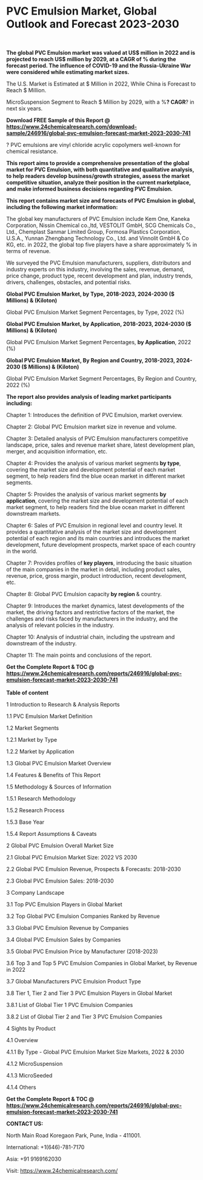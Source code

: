 <h1>PVC Emulsion Market, Global Outlook and Forecast 2023-2030</h1><br/><p><strong>The global PVC Emulsion market was valued at US$ million in 2022 and is projected to reach US$ million by 2029, at a <strong>CAGR</strong> of % during the forecast period. The influence of COVID-19 and the Russia-Ukraine War were considered while estimating market sizes.</strong></p><p>The U.S. Market is Estimated at $ Million in 2022, While China is Forecast to Reach $ Million.</p><p>MicroSuspension Segment to Reach $ Million by 2029, with a %<strong>? <strong>CAGR</strong></strong>? in next six years.</p><div><b>Download FREE Sample of this Report @ <a href="https://www.24chemicalresearch.com/download-sample/246916/global-pvc-emulsion-forecast-market-2023-2030-741">https://www.24chemicalresearch.com/download-sample/246916/global-pvc-emulsion-forecast-market-2023-2030-741</a></b></div><p>? PVC emulsions are vinyl chloride acrylic copolymers well-known for chemical resistance.</p><p><strong>This report aims to provide a comprehensive presentation of the global market for PVC Emulsion, with both quantitative and qualitative analysis, to help readers develop business/growth strategies, assess the market competitive situation, analyze their position in the current marketplace, and make informed business decisions regarding PVC Emulsion.</strong></p><p><strong>This report contains market size and forecasts of PVC Emulsion in global, including the following market information:</strong></p><p>The global key manufacturers of PVC Emulsion include Kem One, Kaneka Corporation, Nissin Chemical co.,ltd, VESTOLIT GmbH, SCG Chemicals Co., Ltd., Chemplast Sanmar Limited Group, Formosa Plastics Corporation, U.S.A., Yunnan Zhengbang Technology Co., Ltd. and Vinnolit GmbH & Co KG, etc. in 2022, the global top five players have a share approximately % in terms of revenue.</p><p>We surveyed the PVC Emulsion manufacturers, suppliers, distributors and industry experts on this industry, involving the sales, revenue, demand, price change, product type, recent development and plan, industry trends, drivers, challenges, obstacles, and potential risks.</p><p><strong>Global PVC Emulsion Market, by Type, 2018-2023, 2024-2030 ($ Millions) & (Kiloton)</strong></p><p>Global PVC Emulsion Market Segment Percentages, by Type, 2022 (%)</p><p><strong>Global PVC Emulsion Market, <strong>by Application</strong>, 2018-2023, 2024-2030 ($ Millions) & (Kiloton)</strong></p><p>Global PVC Emulsion Market Segment Percentages, <strong>by Application</strong>, 2022 (%)</p><p><strong>Global PVC Emulsion Market, By Region and Country, 2018-2023, 2024-2030 ($ Millions) & (Kiloton)</strong></p><p>Global PVC Emulsion Market Segment Percentages, By Region and Country, 2022 (%)</p><p><strong>The report also provides analysis of leading market participants including:</strong></p><p>Chapter 1: Introduces the definition of PVC Emulsion, market overview.</p><p>Chapter 2: Global PVC Emulsion market size in revenue and volume.</p><p>Chapter 3: Detailed analysis of PVC Emulsion manufacturers competitive landscape, price, sales and revenue market share, latest development plan, merger, and acquisition information, etc.</p><p>Chapter 4: Provides the analysis of various market segments<strong> by type</strong>, covering the market size and development potential of each market segment, to help readers find the blue ocean market in different market segments.</p><p>Chapter 5: Provides the analysis of various market segments <strong><strong>by application</strong></strong>, covering the market size and development potential of each market segment, to help readers find the blue ocean market in different downstream markets.</p><p>Chapter 6: Sales of PVC Emulsion in regional level and country level. It provides a quantitative analysis of the market size and development potential of each region and its main countries and introduces the market development, future development prospects, market space of each country in the world.</p><p>Chapter 7: Provides profiles of<strong> <strong>key players</strong></strong>, introducing the basic situation of the main companies in the market in detail, including product sales, revenue, price, gross margin, product introduction, recent development, etc.</p><p>Chapter 8: Global PVC Emulsion capacity<strong> by region </strong>& country.</p><p>Chapter 9: Introduces the market dynamics, latest developments of the market, the driving factors and restrictive factors of the market, the challenges and risks faced by manufacturers in the industry, and the analysis of relevant policies in the industry.</p><p>Chapter 10: Analysis of industrial chain, including the upstream and downstream of the industry.</p><p>Chapter 11: The main points and conclusions of the report.</p><div><b>Get the Complete Report & TOC @ <a href="https://www.24chemicalresearch.com/reports/246916/global-pvc-emulsion-forecast-market-2023-2030-741">https://www.24chemicalresearch.com/reports/246916/global-pvc-emulsion-forecast-market-2023-2030-741</a></b></div><br><b>Table of content</b><p>1 Introduction to Research & Analysis Reports<br />
 
  1.1 PVC Emulsion Market Definition<br />
 
  1.2 Market Segments<br />
 
  1.2.1 Market by Type<br />
 
  1.2.2 Market by Application<br />
 
  1.3 Global PVC Emulsion Market Overview<br />
 
  1.4 Features & Benefits of This Report<br />
 
  1.5 Methodology & Sources of Information<br />
 
  1.5.1 Research Methodology<br />
 
  1.5.2 Research Process<br />
 
  1.5.3 Base Year<br />
 
  1.5.4 Report Assumptions & Caveats<br />
 
 2 Global PVC Emulsion Overall Market Size<br />
 
  2.1 Global PVC Emulsion Market Size: 2022 VS 2030<br />
 
  2.2 Global PVC Emulsion Revenue, Prospects & Forecasts: 2018-2030<br />
 
  2.3 Global PVC Emulsion Sales: 2018-2030<br />
 
 3 Company Landscape<br />
 
  3.1 Top PVC Emulsion Players in Global Market<br />
 
  3.2 Top Global PVC Emulsion Companies Ranked by Revenue<br />
 
  3.3 Global PVC Emulsion Revenue by Companies<br />
 
  3.4 Global PVC Emulsion Sales by Companies<br />
 
  3.5 Global PVC Emulsion Price by Manufacturer (2018-2023)<br />
 
  3.6 Top 3 and Top 5 PVC Emulsion Companies in Global Market, by Revenue in 2022<br />
 
  3.7 Global Manufacturers PVC Emulsion Product Type<br />
 
  3.8 Tier 1, Tier 2 and Tier 3 PVC Emulsion Players in Global Market<br />
 
  3.8.1 List of Global Tier 1 PVC Emulsion Companies<br />
 
  3.8.2 List of Global Tier 2 and Tier 3 PVC Emulsion Companies<br />
 
 4 Sights by Product<br />
 
  4.1 Overview<br />
 
  4.1.1 By Type - Global PVC Emulsion Market Size Markets, 2022 & 2030<br />
 
  4.1.2 MicroSuspension<br />
 
  4.1.3 MicroSeeded<br />
 
  4.1.4 Others<br><div><b>Get the Complete Report & TOC @ <a href="https://www.24chemicalresearch.com/reports/246916/global-pvc-emulsion-forecast-market-2023-2030-741">https://www.24chemicalresearch.com/reports/246916/global-pvc-emulsion-forecast-market-2023-2030-741</a></b></div></p>
 
 <b>CONTACT US:</b><br>
 
 North Main Road Koregaon Park, Pune, India - 411001.<br/>
 
 International: +1(646)-781-7170<br/>
 
 Asia: +91 9169162030<br/>
 
 Visit: <a href="https://www.24chemicalresearch.com/">https://www.24chemicalresearch.com/</a>
 
 <br>